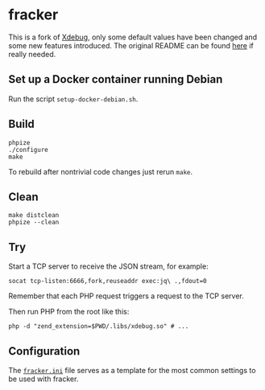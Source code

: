 # fracker

This is a fork of [Xdebug][], only some default values have been changed and some new features introduced. The original README can be found [here](README.rst) if really needed.

<!-- TODO add project brief -->

[Xdebug]: https://github.com/xdebug/xdebug

## Set up a Docker container running Debian

Run the script `setup-docker-debian.sh`.

## Build

```
phpize
./configure
make
```

To rebuild after nontrivial code changes just rerun `make`.

## Clean

```
make distclean
phpize --clean
```

## Try

Start a TCP server to receive the JSON stream, for example:

```
socat tcp-listen:6666,fork,reuseaddr exec:jq\ .,fdout=0
```

Remember that each PHP request triggers a request to the TCP server.

Then run PHP from the root like this:

```
php -d "zend_extension=$PWD/.libs/xdebug.so" # ...
```

## Configuration

The [`fracker.ini`](fracker.ini) file serves as a template for the most common settings to be used with fracker.
